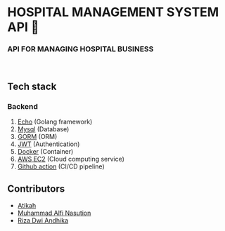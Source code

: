 # HOSPITAL MANAGEMENT SYSTEM API 🏥

### API FOR MANAGING HOSPITAL BUSINESS

<br>

## Tech stack

### Backend

1. [Echo](https://echo.labstack.com/) (Golang framework)
2. [Mysql](https://www.mysql.com/) (Database)
3. [GORM](https://gorm.io/) (ORM)
4. [JWT](https://jwt.io/) (Authentication)
5. [Docker](https://www.docker.com/) (Container)
6. [AWS EC2](https://aws.amazon.com/ec2/) (Cloud computing service)
7. [Github action](https://github.com/features/actions) (CI/CD pipeline)

## Contributors

- [Atikah](https://github.com/szatk)
- [Muhammad Alfi Nasution](https://github.com/alfi2811)
- [Riza Dwi Andhika](https://github.com/rizadwiandhika)
